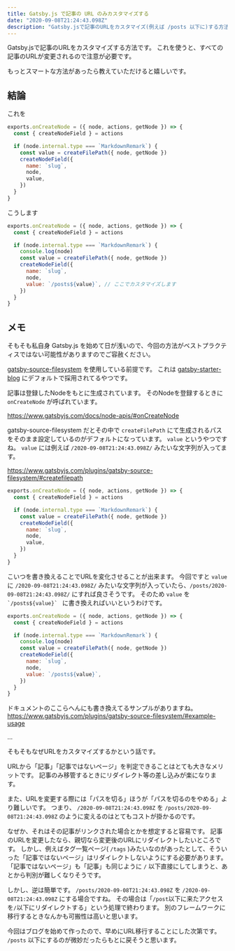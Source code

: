 ```yaml
---
title: Gatsby.js で記事の URL のみカスタマイズする
date: "2020-09-08T21:24:43.098Z"
description: "Gatsby.jsで記事のURLをカスタマイズ(例えば /posts 以下に)する方法です。 "
---
```


Gatsby.jsで記事のURLをカスタマイズする方法です。
これを使うと、すべての記事のURLが変更されるので注意が必要です。

もっとスマートな方法があったら教えていただけると嬉しいです。

## 結論

これを

```js:gatsby-node.js
exports.onCreateNode = ({ node, actions, getNode }) => {
  const { createNodeField } = actions

  if (node.internal.type === `MarkdownRemark`) {
    const value = createFilePath({ node, getNode })
    createNodeField({
      name: `slug`,
      node,
      value,
    })
  }
}
```

こうします

```js:gatsby-node.js
exports.onCreateNode = ({ node, actions, getNode }) => {
  const { createNodeField } = actions

  if (node.internal.type === `MarkdownRemark`) {
    console.log(node)
    const value = createFilePath({ node, getNode })
    createNodeField({
      name: `slug`,
      node,
      value: `/posts${value}`, // ここでカスタマイズします
    })
  }
}
```

## メモ

そもそも私自身 Gatsby.js を始めて日が浅いので、今回の方法がベストプラクティスではない可能性がありますのでご容赦ください。

[gatsby-source-filesystem](https://www.gatsbyjs.com/plugins/gatsby-source-filesystem/) を使用している前提です。
これは [gatsby-starter-blog](https://github.com/gatsbyjs/gatsby-starter-blog) にデフォルトで採用されてるやつです。

記事は登録したNodeをもとに生成されています。
そのNodeを登録するときに `onCreateNode` が呼ばれています。

https://www.gatsbyjs.com/docs/node-apis/#onCreateNode

gatsby-source-filesystem だとその中で `createFilePath` にて生成されるパスをそのまま設定しているのがデフォルトになっています。
`value` というやつですね。 
`value` には例えば `/2020-09-08T21:24:43.098Z/` みたいな文字列が入ってます。

https://www.gatsbyjs.com/plugins/gatsby-source-filesystem/#createfilepath

```js:gatsby-node.js
exports.onCreateNode = ({ node, actions, getNode }) => {
  const { createNodeField } = actions

  if (node.internal.type === `MarkdownRemark`) {
    const value = createFilePath({ node, getNode })
    createNodeField({
      name: `slug`,
      node,
      value,
    })
  }
}
```

こいつを書き換えることでURLを変化させることが出来ます。
今回ですと `value` に `/2020-09-08T21:24:43.098Z/` みたいな文字列が入っていたら、`/posts/2020-09-08T21:24:43.098Z/` にすれば良さそうです。
そのため `value` を ``　`/posts${value}` `` に書き換えればいいというわけです。

```js:gatsby-node.js
exports.onCreateNode = ({ node, actions, getNode }) => {
  const { createNodeField } = actions

  if (node.internal.type === `MarkdownRemark`) {
    console.log(node)
    const value = createFilePath({ node, getNode })
    createNodeField({
      name: `slug`,
      node,
      value: `/posts${value}`,
    })
  }
}
```

ドキュメントのここらへんにも書き換えてるサンプルがありますね。
https://www.gatsbyjs.com/plugins/gatsby-source-filesystem/#example-usage

...

そもそもなぜURLをカスタマイズするかという話です。

URLから「記事」「記事ではないページ」を判定できることはとても大きなメリットです。
記事のみ移管するときにリダイレクト等の差し込みが楽になります。

また、URLを変更する際には「パスを切る」ほうが「パスを切るのをやめる」より難しいです。
つまり、 `/2020-09-08T21:24:43.098Z` を `/posts/2020-09-08T21:24:43.098Z` のように変えるのはとてもコストが掛かるのです。

なぜか、それはその記事がリンクされた場合とかを想定すると容易です。
記事のURLを変更したなら、親切なら変更後のURLにリダイレクトしたいところです。
しかし、例えばタグ一覧ページ( `/tags` )みたいなのがあったとして、そういった「記事ではないページ」はリダイレクトしないようにする必要があります。
「記事ではないページ」も「記事」も同じように `/` 以下直接にしてしまうと、あとから判別が難しくなりそうです。

しかし、逆は簡単です。
`/posts/2020-09-08T21:24:43.098Z` を `/2020-09-08T21:24:43.098Z` にする場合ですね。
その場合は「`/post`以下に来たアクセスを`/`以下にリダイレクトする」という処理で終わります。
別のフレームワークに移行するときなんかも可搬性は高いと思います。

今回はブログを始めて作ったので、早めにURL移行することにした次第です。
`/posts` 以下にするのが微妙だったらもとに戻そうと思います。
